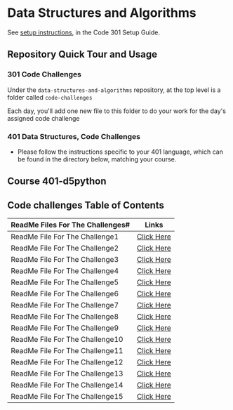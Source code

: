 # Data Structures and Algorithms

See [setup instructions](https://codefellows.github.io/setup-guide/code-301/3-code-challenges), in the Code 301 Setup Guide.

## Repository Quick Tour and Usage

### 301 Code Challenges

Under the `data-structures-and-algorithms` repository, at the top level is a folder called `code-challenges`

Each day, you'll add one new file to this folder to do your work for the day's assigned code challenge

### 401 Data Structures, Code Challenges

- Please follow the instructions specific to your 401 language, which can be found in the directory below, matching your course.

## Course 401-d5python

## Code challenges Table of Contents

| ReadMe Files For The Challenges#         | Links |
| ------------- | ------------- |
|ReadMe File For The Challenge1| [Click Here](#) |
|ReadMe File For The Challenge2| [Click Here](#) |
|ReadMe File For The Challenge3| [Click Here](#) |
|ReadMe File For The Challenge4| [Click Here](#) |
|ReadMe File For The Challenge5| [Click Here](#) |
|ReadMe File For The Challenge6| [Click Here](#) |
|ReadMe File For The Challenge7| [Click Here](#) |
|ReadMe File For The Challenge8| [Click Here](#) |
|ReadMe File For The Challenge9| [Click Here](#) |
|ReadMe File For The Challenge10| [Click Here](#) |
|ReadMe File For The Challenge11| [Click Here](#) |
|ReadMe File For The Challenge12| [Click Here](#) |
|ReadMe File For The Challenge13| [Click Here](#) |
|ReadMe File For The Challenge14| [Click Here](#) |
|ReadMe File For The Challenge15| [Click Here](#) |
